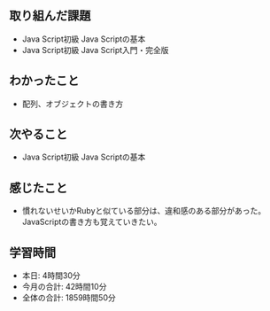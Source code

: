 ## 取り組んだ課題
- Java Script初級 Java Scriptの基本
- Java Script初級 Java Script入門・完全版
## わかったこと
- 配列、オブジェクトの書き方
## 次やること
- Java Script初級 Java Scriptの基本
## 感じたこと
- 慣れないせいかRubyと似ている部分は、違和感のある部分があった。JavaScriptの書き方も覚えていきたい。
## 学習時間
- 本日: 4時間30分
- 今月の合計: 42時間10分
- 全体の合計: 1859時間50分
